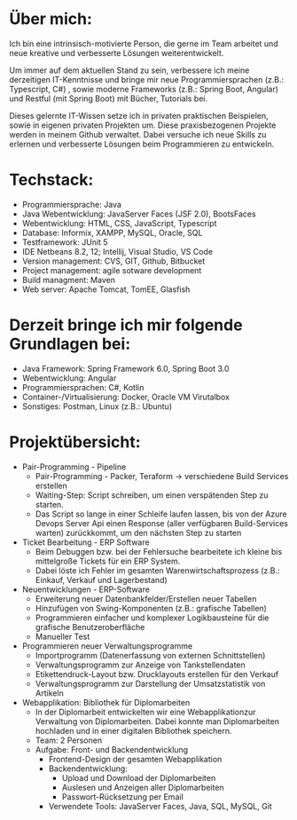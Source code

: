 # Über mich:
Ich bin eine intrinsisch-motivierte Person, die gerne im Team arbeitet und neue kreative 
und verbesserte Lösungen weiterentwickelt.

Um immer auf dem aktuellen Stand zu sein, verbessere ich meine derzeitigen IT-Kenntnisse 
und bringe mir neue Programmiersprachen (z.B.: Typescript, C#) , sowie moderne Frameworks 
(z.B.: Spring Boot, Angular) und Restful (mit Spring Boot) mit Bücher, Tutorials bei.

Dieses gelernte IT-Wissen setze ich in privaten praktischen Beispielen, sowie in eigenen 
privaten Projekten um. Diese praxisbezogenen Projekte werden in meinem Github verwaltet. 
Dabei versuche ich neue Skills zu erlernen und verbesserte Lösungen beim Programmieren 
zu entwickeln.

# Techstack:
- Programmiersprache: Java
- Java Webentwicklung: JavaServer Faces (JSF 2.0), BootsFaces
- Webentwicklung: HTML, CSS, JavaScript, Typescript
- Database: Informix, XAMPP, MySQL, Oracle, SQL
- Testframework: JUnit 5
- IDE Netbeans 8.2, 12; Intellij, Visual Studio, VS Code
- Version management: CVS, GIT, Github, Bitbucket
- Project management: agile sotware development
- Build managment: Maven
- Web server: Apache Tomcat, TomEE, Glasfish

# Derzeit bringe ich mir folgende Grundlagen bei:
- Java Framework: Spring Framework 6.0, Spring Boot 3.0
- Webentwicklung: Angular
- Programmiersprachen: C#, Kotlin
- Container-/Virtualisierung: Docker, Oracle VM Virutalbox
- Sonstiges: Postman, Linux (z.B.: Ubuntu)

# Projektübersicht: 
- Pair-Programming - Pipeline
  - Pair-Programming - Packer, Teraform -> verschiedene Build Services erstellen
  - Waiting-Step: Script schreiben, um einen verspätenden Step zu starten.
  - Das Script so lange in einer Schleife laufen lassen, bis von der Azure Devops Server Api einen Response
    (aller verfügbaren Build-Services warten) zurückkommt, um den nächsten Step zu starten
- Ticket Bearbeitung - ERP Software
  - Beim Debuggen bzw. bei der Fehlersuche bearbeitete ich kleine bis mittelgroße Tickets für ein ERP System.
  - Dabei löste ich Fehler im gesamten Warenwirtschaftsprozess (z.B.: Einkauf, Verkauf und Lagerbestand)
- Neuentwicklungen - ERP-Software
  - Erweiterung neuer Datenbankfelder/Erstellen neuer Tabellen
  - Hinzufügen von Swing-Komponenten (z.B.:  grafische Tabellen)
  - Programmieren einfacher und komplexer Logikbausteine für die grafische Benutzeroberfläche
  - Manueller Test
- Programmieren neuer Verwaltungsprogramme
  - Importprogramm (Datenerfassung von externen Schnittstellen)
  - Verwaltungsprogramm zur Anzeige von Tankstellendaten
  - Etikettendruck-Layout bzw. Drucklayouts erstellen für den Verkauf
  - Verwaltungsprogramm zur Darstellung der Umsatzstatistik von Artikeln
- Webapplikation: Bibliothek für Diplomarbeiten
  - In der Diplomarbeit entwickelten wir eine Webapplikationzur Verwaltung von Diplomarbeiten. Dabei konnte man Diplomarbeiten hochladen und in einer digitalen Bibliothek speichern.
  - Team: 2 Personen
  - Aufgabe: Front- und Backendentwicklung
      - Frontend-Design der gesamten Webapplikation
      - Backendentwicklung:
        - Upload und Download der Diplomarbeiten
        - Auslesen und Anzeigen aller Diplomarbeiten
        - Passwort-Rücksetzung per Email
      - Verwendete Tools: JavaServer Faces, Java, SQL, MySQL, Git
